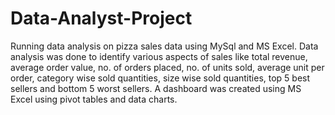 # Data-Analyst-Project
Running data analysis on pizza sales data using MySql and MS Excel.
Data analysis was done to identify various aspects of sales like total revenue, average order value, no. of orders placed, no. of units sold, average unit per order, category wise sold quantities, size wise sold quantities, top 5 best sellers and bottom 5 worst sellers.
A dashboard was created using MS Excel using pivot tables and data charts.
